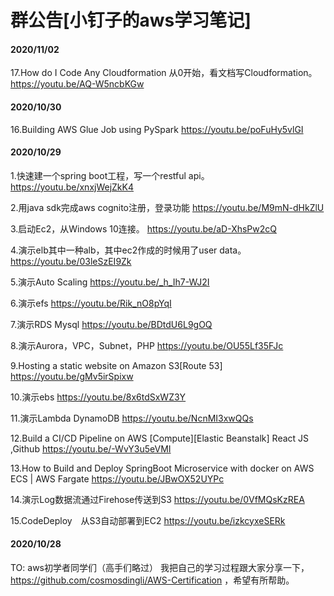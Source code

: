 # 群公告[小钉子的aws学习笔记]
#### 2020/11/02
17.How do I Code Any Cloudformation
从0开始，看文档写Cloudformation。
https://youtu.be/AQ-W5ncbKGw

#### 2020/10/30

16.Building AWS Glue Job using PySpark
https://youtu.be/poFuHy5vlGI

#### 2020/10/29

1.快速建一个spring boot工程，写一个restful api。
https://youtu.be/xnxjWejZkK4

2.用java sdk完成aws cognito注册，登录功能
https://youtu.be/M9mN-dHkZlU

3.启动Ec2，从Windows 10连接。
https://youtu.be/aD-XhsPw2cQ

4.演示elb其中一种alb，其中ec2作成的时候用了user data。
https://youtu.be/03leSzEI9Zk

5.演示Auto Scaling
https://youtu.be/_h_Ih7-WJ2I

6.演示efs
https://youtu.be/Rik_nO8pYqI

7.演示RDS Mysql
https://youtu.be/BDtdU6L9gOQ

8.演示Aurora，VPC，Subnet，PHP
https://youtu.be/OU55Lf35FJc

9.Hosting a static website on Amazon S3[Route 53]
https://youtu.be/gMv5irSpixw

10.演示ebs
https://youtu.be/8x6tdSxWZ3Y

11.演示Lambda DynamoDB
https://youtu.be/NcnMI3xwQQs

12.Build a CI/CD Pipeline on AWS
[Compute][Elastic Beanstalk]
React JS ,Github
https://youtu.be/-WvY3u5eVMI

13.How to Build and Deploy SpringBoot Microservice with docker on AWS ECS | AWS Fargate
https://youtu.be/JBwOX52UYPc

14.演示Log数据流通过Firehose传送到S3
https://youtu.be/0VfMQsKzREA

15.CodeDeploy　从S3自动部署到EC2
https://youtu.be/izkcyxeSERk

#### 2020/10/28

TO: aws初学者同学们（高手们略过）
我把自己的学习过程跟大家分享一下，https://github.com/cosmosdingli/AWS-Certification
，希望有所帮助。 

